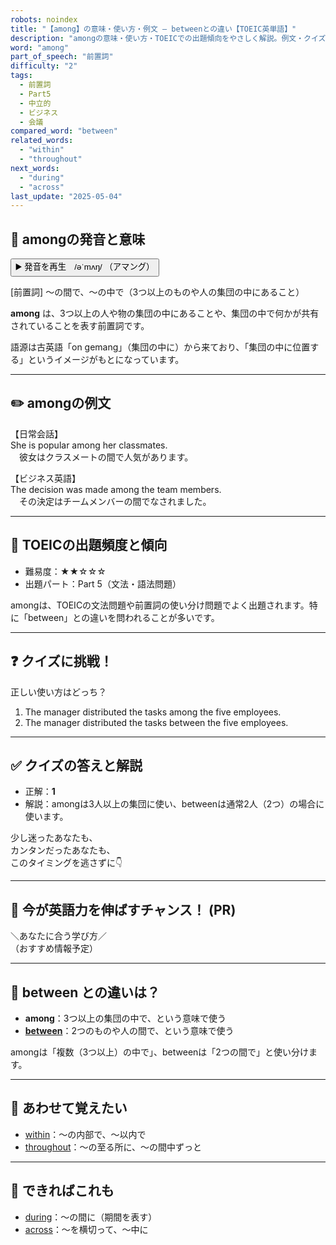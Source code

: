 ```yaml
---
robots: noindex
title: "【among】の意味・使い方・例文 ― betweenとの違い【TOEIC英単語】"
description: "amongの意味・使い方・TOEICでの出題傾向をやさしく解説。例文・クイズ付きでbetweenとの違いもわかりやすく学べます。"
word: "among"
part_of_speech: "前置詞"
difficulty: "2"
tags:
  - 前置詞
  - Part5
  - 中立的
  - ビジネス
  - 会議
compared_word: "between"
related_words:
  - "within"
  - "throughout"
next_words:
  - "during"
  - "across"
last_update: "2025-05-04"
---
```


## 🔰 amongの発音と意味

<button class="play-audio" onclick="playTTS('among')">
  <span class="play-audio-main">
    ▶️ 発音を再生　/əˈmʌŋ/
  </span>
  <span class="play-audio-sub">
    （アマング）
  </span>
</button>

[前置詞] ～の間で、～の中で（3つ以上のものや人の集団の中にあること）

**among** は、3つ以上の人や物の集団の中にあることや、集団の中で何かが共有されていることを表す前置詞です。

語源は古英語「on gemang」（集団の中に）から来ており、「集団の中に位置する」というイメージがもとになっています。

---

## ✏️ amongの例文

【日常会話】  
She is popular among her classmates.  
　彼女はクラスメートの間で人気があります。

【ビジネス英語】  
The decision was made among the team members.  
　その決定はチームメンバーの間でなされました。

---

## 🎯 TOEICの出題頻度と傾向

- 難易度：★★☆☆☆
- 出題パート：Part 5（文法・語法問題）

amongは、TOEICの文法問題や前置詞の使い分け問題でよく出題されます。特に「between」との違いを問われることが多いです。

---

## ❓ クイズに挑戦！

正しい使い方はどっち？

1. The manager distributed the tasks among the five employees.  
2. The manager distributed the tasks between the five employees.

---

## ✅ クイズの答えと解説

- 正解：**1**
- 解説：amongは3人以上の集団に使い、betweenは通常2人（2つ）の場合に使います。

少し迷ったあなたも、  
カンタンだったあなたも、  
このタイミングを逃さずに👇️

---

## 🚀 今が英語力を伸ばすチャンス！ (PR)

<div class="info-center">
＼あなたに合う学び方／<br>  
（おすすめ情報予定）
</div>

---

## 🤔  between との違いは？

- **among**：3つ以上の集団の中で、という意味で使う
- **[between](/word/between)**：2つのものや人の間で、という意味で使う

amongは「複数（3つ以上）の中で」、betweenは「2つの間で」と使い分けます。

---

## 🧩 あわせて覚えたい

- [within](/word/within)：～の内部で、～以内で
- [throughout](/word/throughout)：～の至る所に、～の間中ずっと

---

## 📖 できればこれも

- [during](/word/during)：～の間に（期間を表す）
- [across](/word/across)：～を横切って、～中に


<!-- cvid: aid09_bid03 -->
